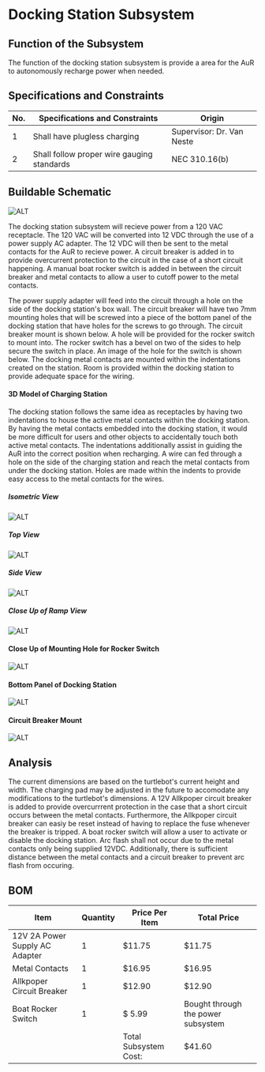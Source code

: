 # Docking Station Subsystem

## Function of the Subsystem
The function of the docking station subsystem is provide a area for the AuR to autonomously recharge power when needed.

## Specifications and Constraints

| No. | Specifications and Constraints | Origin | 
|-|-|-| 
| 1 | Shall have plugless charging | Supervisor: Dr. Van Neste 
| 2 | Shall follow proper wire gauging standards | NEC 310.16(b)


## Buildable Schematic 
![ALT](https://github.com/Hawk652/Capstone-Guidance-Robot/blob/main/Documentation/Images/docking%20station/docking%20station%20schematic%20v3.png)

The docking station subsystem will recieve power from a 120 VAC receptacle. The 120 VAC will be converted into 12 VDC through the use of a power supply AC adapter. The 12 VDC will then be sent to the metal contacts for the AuR to recieve power. A circuit breaker is added in to provide overcurrent protection to the circuit in the case of a short circuit happening. A manual boat rocker switch is added in between the circuit breaker and metal contacts to allow a user to cutoff power to the metal contacts. 

The power supply adapter will feed into the circuit through a hole on the side of the docking station's box wall. The circuit breaker will have two 7mm mounting holes that will be screwed into a piece of the bottom panel of the docking station that have holes for the screws to go through. The circuit breaker mount is shown below. A hole will be provided for the rocker switch to mount into. The rocker switch has a bevel on two of the sides to help secure the switch in place. An image of the hole for the switch is shown below. The docking metal contacts are mounted within the indentations created on the station. Room is provided within the docking station to provide adequate space for the wiring. 

#### 3D Model of Charging Station
The docking station follows the same idea as receptacles by having two indentations to house the active metal contacts within the docking station. By having the metal contacts embedded into the docking station, it would be more difficult for users and other objects to accidentally touch both active metal contacts. The indentations additionally assist in guiding the AuR into the correct position when recharging. A wire can fed through a hole on the side of the charging station and reach the metal contacts from under the docking station. Holes are made within the indents to provide easy access to the metal contacts for the wires. 

##### Isometric View
![ALT](https://github.com/Hawk652/Capstone-Guidance-Robot/blob/main/Documentation/Images/docking%20station/isometric%20v2.png)

##### Top View
![ALT](https://github.com/Hawk652/Capstone-Guidance-Robot/blob/main/Documentation/Images/docking%20station/top%20v2.png)

##### Side View
![ALT](https://github.com/Hawk652/Capstone-Guidance-Robot/blob/main/Documentation/Images/docking%20station/side%20v2.png)

##### Close Up of Ramp View
![ALT](https://github.com/Hawk652/Capstone-Guidance-Robot/blob/main/Documentation/Images/docking%20station/ramp%20height%20v2.png%20.png)

#### Close Up of Mounting Hole for Rocker Switch
![ALT](https://github.com/Hawk652/Capstone-Guidance-Robot/blob/main/Documentation/Images/docking%20station/switch%20hole.png)

#### Bottom Panel of Docking Station
![ALT](https://github.com/Hawk652/Capstone-Guidance-Robot/blob/main/Documentation/Images/docking%20station/bottom%20panel.png)

#### Circuit Breaker Mount
![ALT](https://github.com/Hawk652/Capstone-Guidance-Robot/blob/main/Documentation/Images/docking%20station/circuit%20breaker%20mount.png)

## Analysis
The current dimensions are based on the turtlebot's current height and width. The charging pad may be adjusted in the future to accomodate any modifications to the turtlebot's dimensions. A 12V Allkpoper circuit breaker is added to provide overcurrrent protection in the case that a short circuit occurs between the metal contacts. Furthermore, the Allkpoper circuit breaker can easiy be reset instead of having to replace the fuse whenever the breaker is tripped. A boat rocker switch will allow a user to activate or disable the docking station. Arc flash shall not occur due to the metal contacts only being supplied 12VDC. Additionally, there is sufficient distance between the metal contacts and a circuit breaker to prevent arc flash from occuring. 

## BOM
| Item                          | Quantity | Price Per Item        | Total Price       |
| ----------------------------- | -------- | --------------------- | ----------------- |
| 12V 2A Power Supply AC Adapter| 1        | $11.75                | $11.75            |
| Metal Contacts                | 1        | $16.95                | $16.95            |
| Allkpoper Circuit Breaker     | 1        | $12.90                | $12.90            |
| Boat Rocker Switch            | 1        | $ 5.99                | Bought through the power subsystem|
|                               |          | Total Subsystem Cost: | $41.60            |



